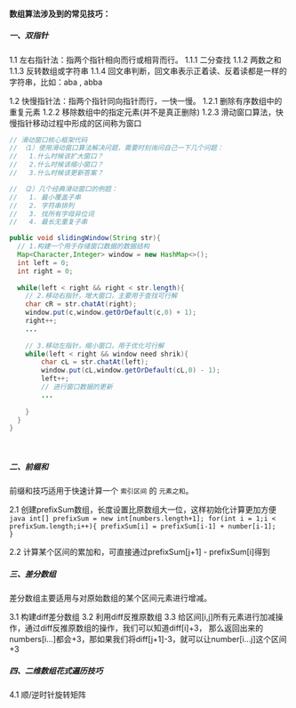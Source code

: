 #### 数组算法涉及到的常见技巧：

##### 一、双指针
1.1 左右指针法：指两个指针相向而行或相背而行。
    1.1.1 二分查找
    1.1.2 两数之和
    1.1.3 反转数组或字符串
    1.1.4 回文串判断，回文串表示正着读、反着读都是一样的字符串，比如：aba , abba 

1.2 快慢指针法：指两个指针同向指针而行，一快一慢。
    1.2.1 删除有序数组中的重复元素
    1.2.2 移除数组中的指定元素(并不是真正删除)
    1.2.3 滑动窗口算法，快慢指针移动过程中形成的区间称为窗口

```java
// 滑动窗口核心框架代码
// （1）使用滑动窗口算法解决问题，需要时刻询问自己一下几个问题：
//   1.什么时候该扩大窗口？
//   2.什么时候该缩小窗口？
//   3.什么时候该更新答案？

// （2）几个经典滑动窗口的例题：
//   1. 最小覆盖子串
//   2. 字符串排列
//	 3. 找所有字母异位词
//   4. 最长无重复子串

public void slidingWindow(String str){
  // 1.构建一个用于存储窗口数据的数据结构
  Map<Character,Integer> window = new HashMap<>();
  int left = 0;
  int right = 0;
  
  while(left < right && right < str.length){
    // 2.移动右指针，增大窗口，主要用于查找可行解
    char cR = str.chatAt(right);
    window.put(c,window.getOrDefault(c,0) + 1);
    right++;
    ...
    
    // 3.移动左指针，缩小窗口，用于优化可行解  
    while(left < right && window need shrik){
      	char cL = str.chatAt(left);
      	window.put(cL,window.getOrDefault(cL,0) - 1);
      	left++;
      	// 进行窗口数据的更新
      	...
      	
    }
  }
}


```

​	

##### 二、前缀和

前缀和技巧适用于快速计算一个 `索引区间` 的 `元素之和`。

2.1 创建prefixSum数组，长度设置比原数组大一位，这样初始化计算更加方便
    ```java
        int[] prefixSum = new int[numbers.length+1];
        for(int i = 1;i < prefixSum.length;i++){
            prefixSum[i] = prefixSum[i-1] + number[i-1];    
        }
    ```

2.2 计算某个区间的累加和，可直接通过prefixSum[j+1] - prefixSum[i]得到


##### 三、差分数组

差分数组主要适用与对原始数组的某个区间元素进行增减。

3.1 构建diff差分数组
3.2 利用diff反推原数组
3.3 给区间[i,j]所有元素进行加减操作，通过diff反推原数组的操作，我们可以知道diff[i]+3，
    那么返回出来的numbers[i...]都会+3，那如果我们将diff[j+1]-3，就可以让number[i...j]这个区间+3

##### 四、二维数组花式遍历技巧

4.1 顺/逆时针旋转矩阵


